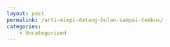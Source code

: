 ```yaml
---
layout: post
permalink: /arti-mimpi-datang-bulan-sampai-tembus/
categories:
    - Uncategorized
---
```


